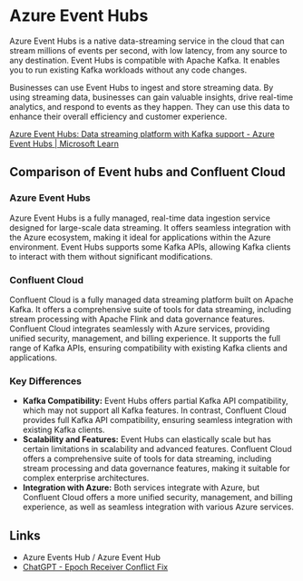 # Azure Event Hubs

Azure Event Hubs is a native data-streaming service in the cloud that can stream millions of events per second, with low latency, from any source to any destination. Event Hubs is compatible with Apache Kafka. It enables you to run existing Kafka workloads without any code changes.

Businesses can use Event Hubs to ingest and store streaming data. By using streaming data, businesses can gain valuable insights, drive real-time analytics, and respond to events as they happen. They can use this data to enhance their overall efficiency and customer experience.

[Azure Event Hubs: Data streaming platform with Kafka support - Azure Event Hubs \| Microsoft Learn](https://learn.microsoft.com/en-us/azure/event-hubs/event-hubs-about)

## Comparison of Event hubs and Confluent Cloud

### Azure Event Hubs

Azure Event Hubs is a fully managed, real-time data ingestion service designed for large-scale data streaming. It offers seamless integration with the Azure ecosystem, making it ideal for applications within the Azure environment. Event Hubs supports some Kafka APIs, allowing Kafka clients to interact with them without significant modifications.

### Confluent Cloud

Confluent Cloud is a fully managed data streaming platform built on Apache Kafka. It offers a comprehensive suite of tools for data streaming, including stream processing with Apache Flink and data governance features. Confluent Cloud integrates seamlessly with Azure services, providing unified security, management, and billing experience. It supports the full range of Kafka APIs, ensuring compatibility with existing Kafka clients and applications.

### Key Differences

- **Kafka Compatibility:** Event Hubs offers partial Kafka API compatibility, which may not support all Kafka features. In contrast, Confluent Cloud provides full Kafka API compatibility, ensuring seamless integration with existing Kafka clients.
- **Scalability and Features:** Event Hubs can elastically scale but has certain limitations in scalability and advanced features. Confluent Cloud offers a comprehensive suite of tools for data streaming, including stream processing and data governance features, making it suitable for complex enterprise architectures.
- **Integration with Azure:** Both services integrate with Azure, but Confluent Cloud offers a more unified security, management, and billing experience, as well as seamless integration with various Azure services.

## Links

- Azure Events Hub / Azure Event Hub
- [ChatGPT - Epoch Receiver Conflict Fix](https://chatgpt.com/share/685d9105-6864-8005-89e9-35f639cf420f)
